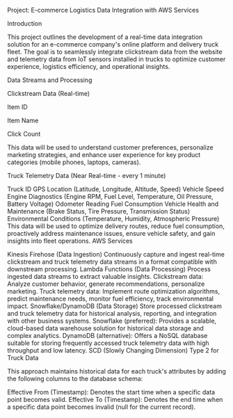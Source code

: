 Project: E-commerce Logistics Data Integration with AWS Services


Introduction


This project outlines the development of a real-time data integration solution for an e-commerce company's online platform and delivery truck fleet. The goal is to seamlessly integrate clickstream data from the website and telemetry data from IoT sensors installed in trucks to optimize customer experience, logistics efficiency, and operational insights.


Data Streams and Processing


Clickstream Data (Real-time)

Item ID

Item Name

Click Count

This data will be used to understand customer preferences, personalize marketing strategies, and enhance user experience for key product categories (mobile phones, laptops, cameras).


Truck Telemetry Data (Near Real-time - every 1 minute)

Truck ID
GPS Location (Latitude, Longitude, Altitude, Speed)
Vehicle Speed
Engine Diagnostics (Engine RPM, Fuel Level, Temperature, Oil Pressure, Battery Voltage)
Odometer Reading
Fuel Consumption
Vehicle Health and Maintenance (Brake Status, Tire Pressure, Transmission Status)
Environmental Conditions (Temperature, Humidity, Atmospheric Pressure)
This data will be used to optimize delivery routes, reduce fuel consumption, proactively address maintenance issues, ensure vehicle safety, and gain insights into fleet operations.
AWS Services

Kinesis Firehose (Data Ingestion)
Continuously capture and ingest real-time clickstream and truck telemetry data streams in a format compatible with downstream processing.
Lambda Functions (Data Processing)
Process ingested data streams to extract valuable insights.
Clickstream data: Analyze customer behavior, generate recommendations, personalize marketing.
Truck telemetry data: Implement route optimization algorithms, predict maintenance needs, monitor fuel efficiency, track environmental impact.
Snowflake/DynamoDB (Data Storage)
Store processed clickstream and truck telemetry data for historical analysis, reporting, and integration with other business systems.
Snowflake (preferred): Provides a scalable, cloud-based data warehouse solution for historical data storage and complex analytics.
DynamoDB (alternative): Offers a NoSQL database suitable for storing frequently accessed truck telemetry data with high throughput and low latency.
SCD (Slowly Changing Dimension) Type 2 for Truck Data

This approach maintains historical data for each truck's attributes by adding the following columns to the database schema:

Effective From (Timestamp): Denotes the start time when a specific data point becomes valid.
Effective To (Timestamp): Denotes the end time when a specific data point becomes invalid (null for the current record).
